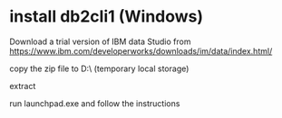 # install db2cli1 (Windows)

Download a trial version of IBM data Studio from <https://www.ibm.com/developerworks/downloads/im/data/index.html/>

copy the zip file to D:\ (temporary local storage)

extract

run launchpad.exe and follow the instructions






